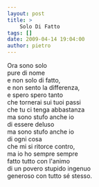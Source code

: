 ```yaml
---
layout: post
title: >
    Solo Di Fatto
tags: []
date: 2009-04-14 19:04:00
author: pietro
---
```

Ora sono solo<br/>pure di nome<br/>e non solo di fatto,<br/>e non sento la differenza,<br/>e spero spero tanto<br/>che tornerai sui tuoi passi<br/>che tu ci tenga abbastanza<br/>ma sono stufo anche io<br/>di essere deluso<br/>ma sono stufo anche io<br/>di ogni cosa<br/>che mi si ritorce contro,<br/>ma io ho sempre sempre<br/>fatto tutto con l'animo<br/>di un povero stupido ingenuo<br/>generoso con tutto sé stesso.
